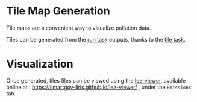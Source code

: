 # Tile Map Generation

Tile maps are a convenient way to visualize pollution data.

Tiles can be generated from the [run task](The-SmartGovLez-CLI#Run) outputs,
thanks to the [tile task](The-SmartGovLez-CLI#Run).

# Visualization

Once generated, tiles files can be viewed using the
[lez-viewer](https://github.com/smartgov-liris/lez-viewer), available online at
: https://smartgov-liris.github.io/lez-viewer/ , under the `Emissions` tab.
